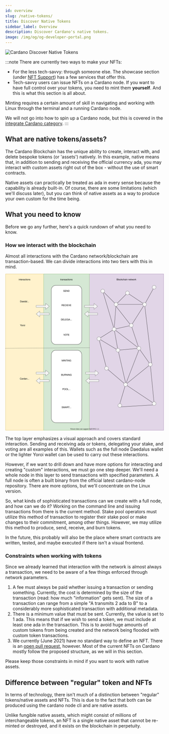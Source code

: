 ```yaml
---
id: overview
slug: /native-tokens/
title: Discover Native Tokens
sidebar_label: Overview
description: Discover Cardano's native tokens. 
image: /img/og/og-developer-portal.png
---
```


![Cardano Discover Native Tokens](../../static/img/card-native-tokens-title.svg)

:::note
There are currently two ways to make your NFTs:

- For the less tech-savvy: through someone else. The showcase section (under [NFT Support](../../showcase/?tags=nftsupport)) has a few services that offer this.
- Tech-savvy users can issue NFTs on a Cardano node. If you want to have full control over your tokens, you need to mint them **yourself**. And this is what this section is all about.

Minting requires a certain amount of skill in navigating and working with Linux through the terminal and a running Cardano node.

We will not go into how to spin up a Cardano node, but this is covered in the [integrate Cardano category](docs/get-started/cardano-node/installing-cardano-node.md).
:::

## What are native tokens/assets?

The Cardano Blockchain has the unique ability to create, interact with, and delete bespoke tokens (or 'assets') natively. In this example, native means that, in addition to sending and receiving the official currency ada, you may interact with custom assets right out of the box - without the use of smart contracts.

Native assets can practically be treated as ada in every sense because the capability is already built-in. Of course, there are some limitations (which we'll discuss later), but you can think of native assets as a way to produce your own custom for the time being.

## What you need to know 
Before we go any further, here's a quick rundown of what you need to know.

### How we interact with the blockchain
Almost all interactions with the Cardano network/blockchain are transaction-based. We can divide interactions into two tiers with this in mind.

![img](../../static/img/nfts/overview_nfts.svg)

The top layer emphasizes a visual approach and covers standard interaction. Sending and receiving ada or tokens, delegating your stake, and voting are all examples of this. Wallets such as the full node Daedalus wallet or the lighter Yoroi wallet can be used to carry out these interactions.

However, if we want to drill down and have more options for interacting and creating "custom" interactions, we must go one step deeper. We'll need a whole node in this layer to send transactions with specified parameters. A full node is often a built binary from the official latest cardano-node repository. There are more options, but we'll concentrate on the Linux version.

So, what kinds of sophisticated transactions can we create with a full node, and how can we do it? Working on the command line and issuing transactions from there is the current method. Stake pool operators must utilize this method of transaction to register their stake pool or make changes to their commitment, among other things. However, we may utilize this method to produce, send, receive, and burn tokens.

In the future, this probably will also be the place where smart contracts are written, tested, and maybe executed if there isn't a visual frontend.

### Constraints when working with tokens

Since we already learned that interaction with the network is almost always a transaction, we need to be aware of a few things enforced through network parameters.

1. A fee must always be paid whether issuing a transaction or sending something. Currently, the cost is determined by the size of the transaction (read: how much "information" gets sent). The size of a transaction can range from a simple "A transmits 2 ada to B" to a considerably more sophisticated transaction with additional metadata.
2. There is a minimum value that must be sent. Currently, the value is set to 1 ada. This means that if we wish to send a token, we must include at least one ada in the transaction. This is to avoid huge amounts of custom tokens from being created and the network being flooded with custom token transactions.
3. We currently (June 2021) have no standard way to define an NFT. There is an [open pull request](https://github.com/cardano-foundation/CIPs/pull/85), however. Most of the current NFTs on Cardano mostly follow the proposed structure, as we will in this section.

Please keep those constraints in mind if you want to work with native assets.

## Difference between "regular" token and NFTs

In terms of technology, there isn't much of a distinction between "regular" tokens/native assets and NFTs. This is due to the fact that both can be produced using the cardano node cli and are native assets.

Unlike fungible native assets, which might consist of millions of interchangeable tokens, an NFT is a single native asset that cannot be re-minted or destroyed, and it exists on the blockchain in perpetuity.
